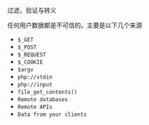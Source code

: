 过滤，验证与转义

任何用户数据都是不可信的。主要是以下几个来源

* `$_GET`
* `$_POST`
* `$_REQUEST`
* `$_COOKIE`
* `$argv`
* `php://stdin`
* `php://input`
* `file_get_contents()`
* `Remote databases`
* `Remote APIs`
* `Data from your clients`
